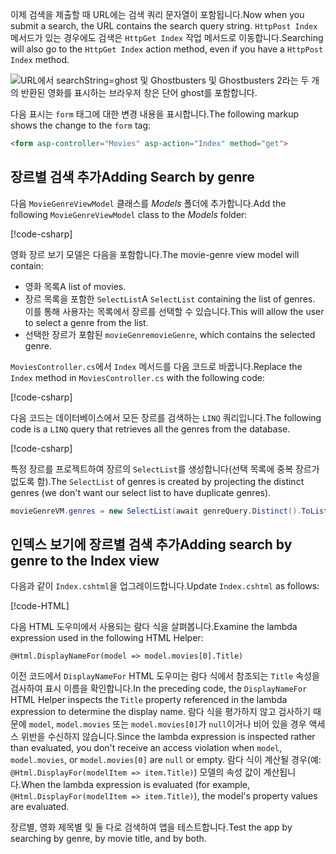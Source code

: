 <!--
[!code-html[](~/tutorials/first-mvc-app/start-mvc/sample/MvcMovie/Views/Shared/_Layout.cshtml?highlight=7,31)]


[!code-csharp[](~/tutorials/first-mvc-app/start-mvc/sample/MvcMovie/Controllers/MoviesController.cs?name=snippet_1stSearch)]

[!code-csharp[](~/tutorials/first-mvc-app/start-mvc/sample/MvcMovie/Controllers/MoviesController.cs?name=snippet_SearchNull)]

![Index view](~/tutorials/first-mvc-app/search/_static/ghost.png)


[!code-csharp[](~/tutorials/first-mvc-app/start-mvc/sample/MvcMovie/Startup.cs?highlight=5&name=snippet_1)]

--> 

<span data-ttu-id="5986b-101">이제 검색을 제출할 때 URL에는 검색 쿼리 문자열이 포함됩니다.</span><span class="sxs-lookup"><span data-stu-id="5986b-101">Now when you submit a search, the URL contains the search query string.</span></span> <span data-ttu-id="5986b-102">`HttpPost Index` 메서드가 있는 경우에도 검색은 `HttpGet Index` 작업 메서드로 이동합니다.</span><span class="sxs-lookup"><span data-stu-id="5986b-102">Searching will also go to the `HttpGet Index` action method, even if you have a `HttpPost Index` method.</span></span>

![URL에서 searchString=ghost 및 Ghostbusters 및 Ghostbusters 2라는 두 개의 반환된 영화를 표시하는 브라우저 창은 단어 ghost를 포함합니다.](~/tutorials/first-mvc-app/search/_static/search_get.png)

<span data-ttu-id="5986b-104">다음 표시는 `form` 태그에 대한 변경 내용을 표시합니다.</span><span class="sxs-lookup"><span data-stu-id="5986b-104">The following markup shows the change to the `form` tag:</span></span>

```html
<form asp-controller="Movies" asp-action="Index" method="get">
   ```

## <a name="adding-search-by-genre"></a><span data-ttu-id="5986b-105">장르별 검색 추가</span><span class="sxs-lookup"><span data-stu-id="5986b-105">Adding Search by genre</span></span>

<span data-ttu-id="5986b-106">다음 `MovieGenreViewModel` 클래스를 *Models* 폴더에 추가합니다.</span><span class="sxs-lookup"><span data-stu-id="5986b-106">Add the following `MovieGenreViewModel` class to the *Models* folder:</span></span>

[!code-csharp[](~/tutorials/first-mvc-app/start-mvc/sample/MvcMovie/Models/MovieGenreViewModel.cs)]

<span data-ttu-id="5986b-107">영화 장르 보기 모델은 다음을 포함합니다.</span><span class="sxs-lookup"><span data-stu-id="5986b-107">The movie-genre view model will contain:</span></span>

   * <span data-ttu-id="5986b-108">영화 목록</span><span class="sxs-lookup"><span data-stu-id="5986b-108">A list of movies.</span></span>
   * <span data-ttu-id="5986b-109">장르 목록을 포함한 `SelectList`</span><span class="sxs-lookup"><span data-stu-id="5986b-109">A `SelectList` containing the list of genres.</span></span> <span data-ttu-id="5986b-110">이를 통해 사용자는 목록에서 장르를 선택할 수 있습니다.</span><span class="sxs-lookup"><span data-stu-id="5986b-110">This will allow the user to select a genre from the list.</span></span>
   * <span data-ttu-id="5986b-111">선택한 장르가 포함된 `movieGenre`</span><span class="sxs-lookup"><span data-stu-id="5986b-111">`movieGenre`, which contains the selected genre.</span></span>

<span data-ttu-id="5986b-112">`MoviesController.cs`에서 `Index` 메서드를 다음 코드로 바꿉니다.</span><span class="sxs-lookup"><span data-stu-id="5986b-112">Replace the `Index` method in `MoviesController.cs` with the following code:</span></span>

[!code-csharp[](~/tutorials/first-mvc-app/start-mvc/sample/MvcMovie/Controllers/MoviesController.cs?name=snippet_SearchGenre)]

<span data-ttu-id="5986b-113">다음 코드는 데이터베이스에서 모든 장르를 검색하는 `LINQ` 쿼리입니다.</span><span class="sxs-lookup"><span data-stu-id="5986b-113">The following code is a `LINQ` query that retrieves all the genres from the database.</span></span>

[!code-csharp[](~/tutorials/first-mvc-app/start-mvc/sample/MvcMovie/Controllers/MoviesController.cs?name=snippet_LINQ)]

<span data-ttu-id="5986b-114">특정 장르를 프로젝트하여 장르의 `SelectList`를 생성합니다(선택 목록에 중복 장르가 없도록 함).</span><span class="sxs-lookup"><span data-stu-id="5986b-114">The `SelectList` of genres is created by projecting the distinct genres (we don't want our select list to have duplicate genres).</span></span>

```csharp
movieGenreVM.genres = new SelectList(await genreQuery.Distinct().ToListAsync())
   ```

## <a name="adding-search-by-genre-to-the-index-view"></a><span data-ttu-id="5986b-115">인덱스 보기에 장르별 검색 추가</span><span class="sxs-lookup"><span data-stu-id="5986b-115">Adding search by genre to the Index view</span></span>

<span data-ttu-id="5986b-116">다음과 같이 `Index.cshtml`을 업그레이드합니다.</span><span class="sxs-lookup"><span data-stu-id="5986b-116">Update `Index.cshtml` as follows:</span></span>

[!code-HTML[](~/tutorials/first-mvc-app/start-mvc/sample/MvcMovie/Views/Movies/IndexFormGenreNoRating.cshtml?highlight=1,15,16,17,28,31,34,37,43)]

<span data-ttu-id="5986b-117">다음 HTML 도우미에서 사용되는 람다 식을 살펴봅니다.</span><span class="sxs-lookup"><span data-stu-id="5986b-117">Examine the lambda expression used in the following HTML Helper:</span></span>

`@Html.DisplayNameFor(model => model.movies[0].Title)`
 
<span data-ttu-id="5986b-118">이전 코드에서 `DisplayNameFor` HTML 도우미는 람다 식에서 참조되는 `Title` 속성을 검사하여 표시 이름을 확인합니다.</span><span class="sxs-lookup"><span data-stu-id="5986b-118">In the preceding code, the `DisplayNameFor` HTML Helper inspects the `Title` property referenced in the lambda expression to determine the display name.</span></span> <span data-ttu-id="5986b-119">람다 식을 평가하지 않고 검사하기 때문에 `model`, `model.movies` 또는 `model.movies[0]`가 `null`이거나 비어 있을 경우 액세스 위반을 수신하지 않습니다.</span><span class="sxs-lookup"><span data-stu-id="5986b-119">Since the lambda expression is inspected rather than evaluated, you don't receive an access violation when `model`, `model.movies`, or `model.movies[0]` are `null` or empty.</span></span> <span data-ttu-id="5986b-120">람다 식이 계산될 경우(예: `@Html.DisplayFor(modelItem => item.Title)`) 모델의 속성 값이 계산됩니다.</span><span class="sxs-lookup"><span data-stu-id="5986b-120">When the lambda expression is evaluated (for example, `@Html.DisplayFor(modelItem => item.Title)`), the model's property values are evaluated.</span></span>

<span data-ttu-id="5986b-121">장르별, 영화 제목별 및 둘 다로 검색하여 앱을 테스트합니다.</span><span class="sxs-lookup"><span data-stu-id="5986b-121">Test the app by searching by genre, by movie title, and by both.</span></span>
